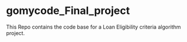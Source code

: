 # gomycode_Final_project
This Repo contains the code base for a Loan Eligibility criteria algorithm project.
